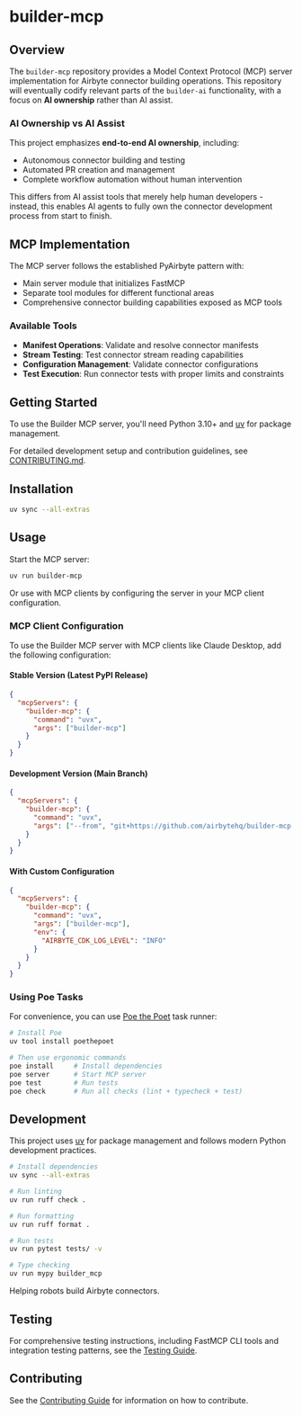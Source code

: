 # builder-mcp

## Overview

The `builder-mcp` repository provides a Model Context Protocol (MCP) server implementation for Airbyte connector building operations. This repository will eventually codify relevant parts of the `builder-ai` functionality, with a focus on **AI ownership** rather than AI assist.

### AI Ownership vs AI Assist

This project emphasizes **end-to-end AI ownership**, including:
- Autonomous connector building and testing
- Automated PR creation and management
- Complete workflow automation without human intervention

This differs from AI assist tools that merely help human developers - instead, this enables AI agents to fully own the connector development process from start to finish.

## MCP Implementation

The MCP server follows the established PyAirbyte pattern with:
- Main server module that initializes FastMCP
- Separate tool modules for different functional areas
- Comprehensive connector building capabilities exposed as MCP tools

### Available Tools

- **Manifest Operations**: Validate and resolve connector manifests
- **Stream Testing**: Test connector stream reading capabilities  
- **Configuration Management**: Validate connector configurations
- **Test Execution**: Run connector tests with proper limits and constraints

## Getting Started

To use the Builder MCP server, you'll need Python 3.10+ and [uv](https://docs.astral.sh/uv/) for package management.

For detailed development setup and contribution guidelines, see [CONTRIBUTING.md](CONTRIBUTING.md).

## Installation

```bash
uv sync --all-extras
```

## Usage

Start the MCP server:

```bash
uv run builder-mcp
```

Or use with MCP clients by configuring the server in your MCP client configuration.

### MCP Client Configuration

To use the Builder MCP server with MCP clients like Claude Desktop, add the following configuration:

#### Stable Version (Latest PyPI Release)

```json
{
  "mcpServers": {
    "builder-mcp": {
      "command": "uvx",
      "args": ["builder-mcp"]
    }
  }
}
```

#### Development Version (Main Branch)

```json
{
  "mcpServers": {
    "builder-mcp": {
      "command": "uvx",
      "args": ["--from", "git+https://github.com/airbytehq/builder-mcp.git", "builder-mcp"]
    }
  }
}
```

#### With Custom Configuration

```json
{
  "mcpServers": {
    "builder-mcp": {
      "command": "uvx",
      "args": ["builder-mcp"],
      "env": {
        "AIRBYTE_CDK_LOG_LEVEL": "INFO"
      }
    }
  }
}
```

### Using Poe Tasks

For convenience, you can use [Poe the Poet](https://poethepoet.natn.io/) task runner:

```bash
# Install Poe
uv tool install poethepoet

# Then use ergonomic commands
poe install     # Install dependencies
poe server      # Start MCP server
poe test        # Run tests
poe check       # Run all checks (lint + typecheck + test)
```

## Development

This project uses [uv](https://docs.astral.sh/uv/) for package management and follows modern Python development practices.

```bash
# Install dependencies
uv sync --all-extras

# Run linting
uv run ruff check .

# Run formatting  
uv run ruff format .

# Run tests
uv run pytest tests/ -v

# Type checking
uv run mypy builder_mcp
```

Helping robots build Airbyte connectors.

## Testing

For comprehensive testing instructions, including FastMCP CLI tools and integration testing patterns, see the [Testing Guide](./TESTING.md).

## Contributing

See the [Contributing Guide](./CONTRIBUTING.md) for information on how to contribute.
